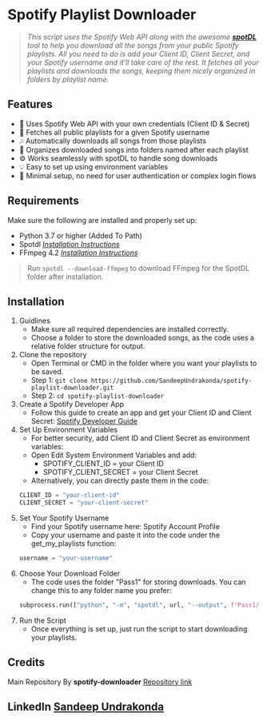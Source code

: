 # Spotify Playlist Downloader

> *This script uses the Spotify Web API along with the awesome [**spotDL**](https://github.com/spotDL/spotify-downloader.git) tool to help you download all the songs from your public Spotify playlists.
All you need to do is add your Client ID, Client Secret, and your Spotify username and it’ll take care of the rest. It fetches all your playlists and downloads the songs, keeping them nicely organized in folders by playlist name.*
## Features
- 🔐 Uses Spotify Web API with your own credentials (Client ID & Secret)
- 👤 Fetches all public playlists for a given Spotify username
- 🎶 Automatically downloads all songs from those playlists
- 📁 Organizes downloaded songs into folders named after each playlist
- ⚙️ Works seamlessly with spotDL to handle song downloads
- 💡 Easy to set up using environment variables
- 🧩 Minimal setup, no need for user authentication or complex login flows
## Requirements
Make sure the following are installed and properly set up:
- Python 3.7 or higher (Added To Path)
- Spotdl [*Installation Instructions*](https://spotdl.readthedocs.io/en/latest/installation/)
- FFmpeg 4.2 [*Installation Instructions*](https://spotdl.readthedocs.io/en/latest/installation/)
>Run `spotdl --download-ffmpeg` to download FFmpeg for the SpotDL folder after installation.
## Installation
1. Guidlines
    - Make sure all required dependencies are installed correctly.
    - Choose a folder to store the downloaded songs, as the code uses a relative folder structure for output.
2. Clone the repository
    - Open Terminal or CMD in the folder where you want your playlists to be saved.
    - Step 1: `git clone https://github.com/SandeepUndrakonda/spotify-playlist-downloader.git`
    - Step 2: `cd spotify-playlist-downloader`
3. Create a Spotify Developer App
    - Follow this guide to create an app and get your Client ID and Client Secret:
[Spotify Developer Guide](https://developer.spotify.com/documentation/web-api/tutorials/getting-started)
4. Set Up Environment Variables
    - For better security, add Client ID and Client Secret as environment variables:
    - Open Edit System Environment Variables and add:
        - SPOTIFY_CLIENT_ID = your Client ID
        - SPOTIFY_CLIENT_SECRET = your Client Secret
    - Alternatively, you can directly paste them in the code:
    ```python
    CLIENT_ID = "your-client-id"
    CLIENT_SECRET = "your-client-secret"
    ```
5. Set Your Spotify Username
    - Find your Spotify username here: Spotify Account Profile
    - Copy your username and paste it into the code under the get_my_playlists function:
    ```python
    username = "your-username"
    ```
6. Choose Your Download Folder
    - The code uses the folder "Pass1" for storing downloads. You can change this to any folder name you prefer:
    ```python
    subprocess.run(["python", "-m", "spotdl", url, "--output", f"Pass1/{name}"])
    ```
7. Run the Script
    - Once everything is set up, just run the script to start downloading your playlists.
   
## Credits

Main Repository By **spotify-downloader** [Repository link](https://github.com/spotDL/spotify-downloader.git)

## LinkedIn [Sandeep Undrakonda](https://www.linkedin.com/in/sandeepundrakonda/)